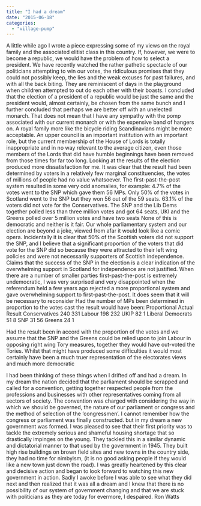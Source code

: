 ```yaml
---
title: "I had a dream"
date: "2015-06-18"
categories: 
  - "village-pump"
---
```


A little while ago I wrote a piece expressing some of my views on the royal family and the associated elitist class in this country. If, however, we were to become a republic, we would have the problem of how to select a president. We have recently watched the rather pathetic spectacle of our politicians attempting to win our votes, the ridiculous promises that they could not possibly keep, the lies and the weak excuses for past failures, and with all the back biting. They are reminiscent of days in the playground when children attempted to out do each other with their boasts. I concluded that the election of a president of a republic would be just the same and the president would, almost certainly, be chosen from the same bunch and I further concluded that perhaps we are better off with an unelected monarch. That does not mean that I have any sympathy with the pomp associated with our current monarch or with the expensive band of hangers on. A royal family more like the bicycle riding Scandinavians might be more acceptable. An upper council is an important institution with an important role, but the current membership of the House of Lords is totally inappropriate and in no way relevant to the average citizen, even those members of the Lords that did have humble beginnings have been removed from those times for far too long. Looking at the results of the election produced more dissatisfaction for me. It was clear that the result had been determined by voters in a relatively few marginal constituencies, the votes of millions of people had no value whatsoever. The first-past-the-post system resulted in some very odd anomalies, for example: 4.7% of the votes went to the SNP which gave them 56 MPs. Only 50% of the votes in Scotland went to the SNP but they won 56 out of the 59 seats. 63.1% of the voters did not vote for the Conservatives. The SNP and the Lib Dems together polled less than three million votes and got 64 seats, UKI and the Greens polled over 5 million votes and have two seats None of this is democratic and neither is it fair. Our whole parliamentary system and our election are beyond a joke, viewed from afar it would look like a comic opera. Incidentally it is clear that 50% of the Scottish voters did not support the SNP, and I believe that a significant proportion of the voters that did vote for the SNP did so because they were attracted to their left wing policies and were not necessarily supporters of Scottish independence. Claims that the success of the SNP in the election is a clear indication of the overwhelming support in Scotland for independence are not justified. When there are a number of smaller parties first-past-the-post is extremely undemocratic, I was very surprised and very disappointed when the referendum held a few years ago rejected a more proportional system and gave overwhelming support to first-past-the-post. It does seem that it will be necessary to reconsider Had the number of MPs been determined in proportion to the votes cast the result would have been: Proportional Actual Result Conservatives 240 331 Labour 198 232 UKIP 82 1 Liberal Democrats 51 8 SNP 31 56 Greens 24 1

Had the result been in accord with the proportion of the votes and we assume that the SNP and the Greens could be relied upon to join Labour in opposing right wing Tory measures, together they would have out-voted the Tories. Whilst that might have produced some difficulties it would most certainly have been a much truer representation of the electorates views and much more democratic

I had been thinking of these things when I drifted off and had a dream. In my dream the nation decided that the parliament should be scrapped and called for a convention, getting together respected people from the professions and businesses with other representatives coming from all sectors of society. The convention was charged with considering the way in which we should be governed, the nature of our parliament or congress and the method of selection of the ‘congressmen’. I cannot remember how the congress or parliament was finally constructed. but in my dream a new government was formed. I was pleased to see that their first priority was to tackle the extremely serious and shameful housing shortage that so drastically impinges on the young. They tackled this in a similar dynamic and dictatorial manner to that used by the government in 1945. They built high rise buildings on brown field sites and new towns in the country side, they had no time for nimbyism, (it is no good asking people if they would like a new town just down the road). I was greatly heartened by this clear and decisive action and began to look forward to watching this new government in action. Sadly I awoke before I was able to see what they did next and then realized that it was all a dream and I knew that there is no possibility of our system of government changing and that we are stuck with politicians as they are today for evermore, I despaired. Ron Watts
